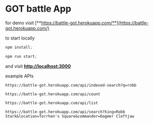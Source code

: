 # GOT battle App


for demo visit [**https://battle-got.herokuapp.com/**](https://battle-got.herokuapp.com/)

to start locally 

```jsx
npm install; 
```

```jsx
npm run start;
```

and visit **[http://localhost:3000](http://localhost:3000)**

example APIs

```
https://battle-got.herokuapp.com/api/indexed-search?q=robb

https://battle-got.herokuapp.com/api/count

https://battle-got.herokuapp.com/api/list

https://battle-got.herokuapp.com/api/search?king=Robb Stark&location=Torrhen's Square&commander=Dagmer Cleftjaw
```